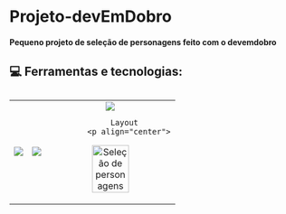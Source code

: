 # Projeto-devEmDobro
<h4>Pequeno projeto de seleção de personagens feito com o devemdobro<h4>
  
  <h2>💻 Ferramentas e tecnologias: <h2>
    <table align="center" style=" width: 60%" >
  <tr>
    <td align="center">
    <img  src="https://img.shields.io/badge/HTML5-E34F26?style=for-the-badge&logo=html5&logoColor=white">
    <td align="center">
   <img  src="https://img.shields.io/badge/CSS3-1572B6?style=for-the-badge&logo=css3&logoColor=white">
        <td align="center">
   <img  src="https://img.shields.io/badge/JavaScript-323330?style=for-the-badge&logo=javascript&logoColor=F7DF1E">
          
          Layout
            <p align="center">
<img src=https://imgur.com/a/dd56D7I
 style="width: 55%;" alt="Seleção de personagens">
</p>
